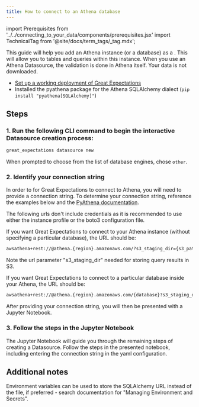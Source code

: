```yaml
---
title: How to connect to an Athena database
---
```

import Prerequisites from '../../connecting_to_your_data/components/prerequisites.jsx'
import TechnicalTag from '@site/docs/term_tags/_tag.mdx';

This guide will help you add an Athena instance (or a database) as a <TechnicalTag tag="datasource" text="Datasource" />. This will allow you to <TechnicalTag tag="validation" text="Validate" /> tables and queries within this instance. When you use an Athena Datasource, the validation is done in Athena itself. Your data is not downloaded.

<Prerequisites>

  - [Set up a working deployment of Great Expectations](../../../tutorials/getting_started/tutorial_overview.md)
  - Installed the pyathena package for the Athena SQLAlchemy dialect (``pip install "pyathena[SQLAlchemy]"``)

</Prerequisites>

## Steps

### 1. Run the following CLI command to begin the interactive Datasource creation process:

```bash
great_expectations datasource new
```

When prompted to choose from the list of database engines, chose `other`.

### 2. Identify your connection string

In order to for Great Expectations to connect to Athena, you will need to provide a connection string.  To determine your connection string, reference the examples below and the [PyAthena documentation](https://github.com/laughingman7743/PyAthena#sqlalchemy).

The following urls don't include credentials as it is recommended to use either the instance profile or the boto3 configuration file.

If you want Great Expectations to connect to your Athena instance (without specifying a particular database), the URL should be:

```bash
awsathena+rest://@athena.{region}.amazonaws.com/?s3_staging_dir={s3_path}
```

Note the url parameter "s3_staging_dir" needed for storing query results in S3.

If you want Great Expectations to connect to a particular database inside your Athena, the URL should be:

```bash
awsathena+rest://@athena.{region}.amazonaws.com/{database}?s3_staging_dir={s3_path}
```

After providing your connection string, you will then be presented with a Jupyter Notebook.

### 3. Follow the steps in the Jupyter Notebook

The Jupyter Notebook will guide you through the remaining steps of creating a Datasource.  Follow the steps in the presented notebook, including entering the connection string in the yaml configuration.

## Additional notes

Environment variables can be used to store the SQLAlchemy URL instead of the file, if preferred - search documentation for "Managing Environment and Secrets".
